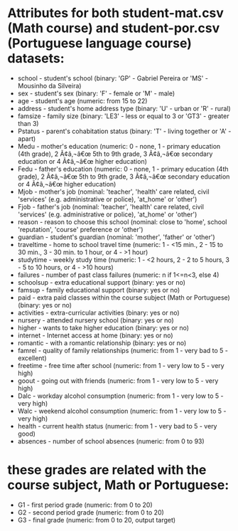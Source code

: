 # Attributes for both student-mat.csv (Math course) and student-por.csv (Portuguese language course) datasets: 
 - school - student's school (binary: 'GP' - Gabriel Pereira or 'MS' - Mousinho da Silveira) 
 - sex - student's sex (binary: 'F' - female or 'M' - male) 
 - age - student's age (numeric: from 15 to 22) 
 - address - student's home address type (binary: 'U' - urban or 'R' - rural) 
 - famsize - family size (binary: 'LE3' - less or equal to 3 or 'GT3' - greater than 3) 
 - Pstatus - parent's cohabitation status (binary: 'T' - living together or 'A' - apart) 
 - Medu - mother's education (numeric: 0 - none, 1 - primary education (4th grade), 2 Ã¢â‚¬â€œ 5th to 9th grade, 3 Ã¢â‚¬â€œ secondary education or 4 Ã¢â‚¬â€œ higher education) 
 - Fedu - father's education (numeric: 0 - none, 1 - primary education (4th grade), 2 Ã¢â‚¬â€œ 5th to 9th grade, 3 Ã¢â‚¬â€œ secondary education or 4 Ã¢â‚¬â€œ higher education) 
 - Mjob - mother's job (nominal: 'teacher', 'health' care related, civil 'services' (e.g. administrative or police), 'at_home' or 'other') 
 - Fjob - father's job (nominal: 'teacher', 'health' care related, civil 'services' (e.g. administrative or police), 'at_home' or 'other') 
 - reason - reason to choose this school (nominal: close to 'home', school 'reputation', 'course' preference or 'other') 
 - guardian - student's guardian (nominal: 'mother', 'father' or 'other') 
 - traveltime - home to school travel time (numeric: 1 - <15 min., 2 - 15 to 30 min., 3 - 30 min. to 1 hour, or 4 - >1 hour) 
 - studytime - weekly study time (numeric: 1 - <2 hours, 2 - 2 to 5 hours, 3 - 5 to 10 hours, or 4 - >10 hours) 
 - failures - number of past class failures (numeric: n if 1<=n<3, else 4) 
 - schoolsup - extra educational support (binary: yes or no) 
 - famsup - family educational support (binary: yes or no) 
 - paid - extra paid classes within the course subject (Math or Portuguese) (binary: yes or no) 
 - activities - extra-curricular activities (binary: yes or no) 
 - nursery - attended nursery school (binary: yes or no) 
 - higher - wants to take higher education (binary: yes or no) 
 - internet - Internet access at home (binary: yes or no) 
 - romantic - with a romantic relationship (binary: yes or no) 
 - famrel - quality of family relationships (numeric: from 1 - very bad to 5 - excellent) 
 - freetime - free time after school (numeric: from 1 - very low to 5 - very high) 
 - goout - going out with friends (numeric: from 1 - very low to 5 - very high) 
 - Dalc - workday alcohol consumption (numeric: from 1 - very low to 5 - very high) 
 - Walc - weekend alcohol consumption (numeric: from 1 - very low to 5 - very high) 
 - health - current health status (numeric: from 1 - very bad to 5 - very good) 
 - absences - number of school absences (numeric: from 0 to 93) 

# these grades are related with the course subject, Math or Portuguese: 
 - G1 - first period grade (numeric: from 0 to 20) 
 - G2 - second period grade (numeric: from 0 to 20) 
 - G3 - final grade (numeric: from 0 to 20, output target) 